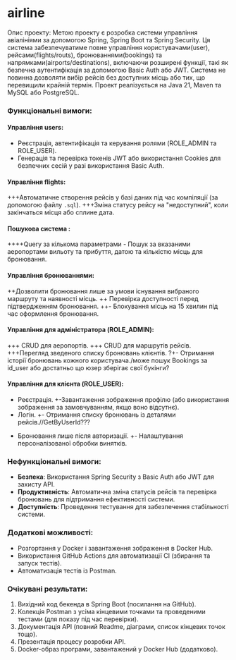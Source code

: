 # airline
Опис проекту:
Метою проекту є розробка системи управління авіалініями за допомогою Spring, Spring Boot та Spring Security. Ця система забезпечуватиме повне управління користувачами(user), рейсами(flights/routs), бронюваннями(bookings) та напрямками(airports/destinations), включаючи розширені функції, такі як безпечна аутентифікація за допомогою Basic Auth або JWT. Система не повинна дозволяти вибір рейсів без доступних місць або тих, що перевищили крайній термін. Проект реалізується на Java 21, Maven та MySQL або PostgreSQL.
### Функціональні вимоги:
#### Управління users:
- Реєстрація, автентифікація та керування ролями (ROLE_ADMIN та ROLE_USER).
- Генерація та перевірка токенів JWT або використання Cookies для безпечних сесій у разі використання Basic Auth.

#### Управління flights:
+++Автоматичне створення рейсів у базі даних під час компіляції (за допомогою файлу `.sql`).
+++Зміна статусу рейсу на "недоступний", коли закінчаться місця або сплине дата.
#### Пошукова система : 
++++Query за кількома параметрами - Пошук за вказаними аеропортами вильоту та прибуття, датою та кількістю місць для бронювання.
#### Управління бронюваннями:
++Дозволити бронювання лише за умови існування вибраного маршруту та наявності місць.
++ Перевірка доступності перед підтвердженням бронювання.
++- Блокування місць на 15 хвилин під час оформлення бронювання.
#### Управління для адміністратора (ROLE_ADMIN):
+++ CRUD для аеропортів.
+++ CRUD для маршрутів рейсів.
+++Перегляд зведеного списку бронювань клієнтів.
?+- Отримання історії бронювань кожного користувача./може пошук Bookings за id_user або достатньо що юзер зберігає свої букінги?
 #### Управління для клієнта (ROLE_USER):
- Реєстрація.
+-Завантаження зображення профілю (або використання зображення за замовчуванням, якщо воно відсутнє).
- Логін.
+- Отримання списку бронювань із деталями рейсів.//GetByUserId???
+ Бронювання лише після авторизації.
+- Налаштування персоналізованої обробки винятків.
### Нефункціональні вимоги:
- **Безпека**: Використання Spring Security з Basic Auth або JWT для захисту API.
- **Продуктивність**: Автоматична зміна статусів рейсів та перевірка бронювань для підтримання ефективності системи.
- **Доступність**: Проведення тестування для забезпечення стабільності системи.
### Додаткові можливості:
- Розгортання у Docker і завантаження зображення в Docker Hub.
- Використання GitHub Actions для автоматизації CI (збирання та запуск тестів).
- Автоматизація тестів із Postman.

### Очікувані результати:
1. Вихідний код бекенда в Spring Boot (посилання на GitHub).
2. Колекція Postman з усіма кінцевими точками та проведеними тестами (для показу під час перевірки).
3. Документація API (повний Readme, діаграми, список кінцевих точок тощо).
4. Презентація процесу розробки API.
5. Docker-образ програми, завантажений у Docker Hub (додатково).